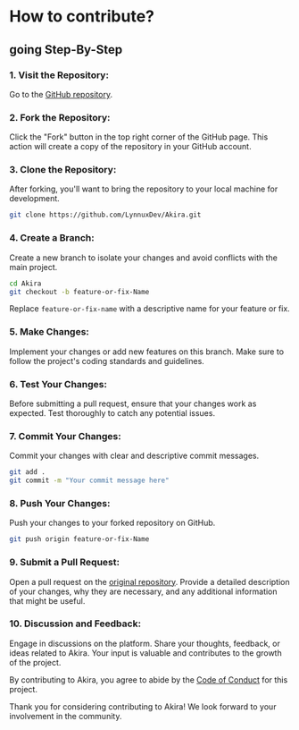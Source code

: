 # How to contribute?

## going Step-By-Step

### 1. **Visit the Repository:**

Go to the [GitHub repository](https://github.com/LynnuxDev/Akira).

### 2. **Fork the Repository:**

Click the "Fork" button in the top right corner of the GitHub page. This action will create a copy of the repository in your GitHub account.

### 3. **Clone the Repository:**

After forking, you'll want to bring the repository to your local machine for development.

```bash
git clone https://github.com/LynnuxDev/Akira.git
```

### 4. **Create a Branch:**

Create a new branch to isolate your changes and avoid conflicts with the main project.

```bash
cd Akira
git checkout -b feature-or-fix-Name
```

Replace `feature-or-fix-name` with a descriptive name for your feature or fix.

### 5. **Make Changes:**

Implement your changes or add new features on this branch. Make sure to follow the project's coding standards and guidelines.

### 6. **Test Your Changes:**

Before submitting a pull request, ensure that your changes work as expected. Test thoroughly to catch any potential issues.

### 7. **Commit Your Changes:**

Commit your changes with clear and descriptive commit messages.

```bash
git add .
git commit -m "Your commit message here"
```

### 8. **Push Your Changes:**

Push your changes to your forked repository on GitHub.

```bash
git push origin feature-or-fix-Name
```

### 9. **Submit a Pull Request:**

Open a pull request on the [original repository](https://github.com/LynnuxDev/Akira). Provide a detailed description of your changes, why they are necessary, and any additional information that might be useful.

### 10. **Discussion and Feedback:**

Engage in discussions on the platform. Share your thoughts, feedback, or ideas related to Akira. Your input is valuable and contributes to the growth of the project.

By contributing to Akira, you agree to abide by the [Code of Conduct](./code-of-conduct.md) for this project.

Thank you for considering contributing to Akira! We look forward to your involvement in the community.
